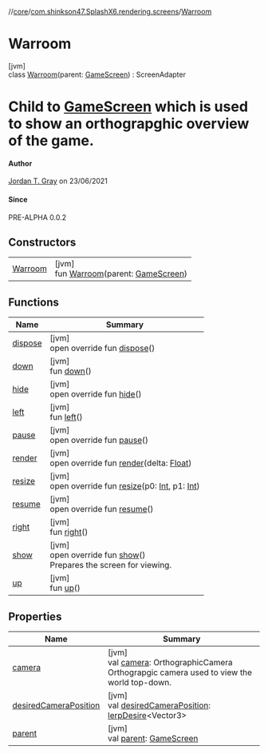 //[core](../../../index.md)/[com.shinkson47.SplashX6.rendering.screens](../index.md)/[Warroom](index.md)

# Warroom

[jvm]\
class [Warroom](index.md)(parent: [GameScreen](../../com.shinkson47.SplashX6.rendering.screens.game/-game-screen/index.md)) : ScreenAdapter

# Child to [GameScreen](../../com.shinkson47.SplashX6.rendering.screens.game/-game-screen/index.md) which is used to show an orthograpghic overview of the game.

#### Author

[Jordan T. Gray](https://www.shinkson47.in) on 23/06/2021

#### Since

PRE-ALPHA 0.0.2

## Constructors

| | |
|---|---|
| [Warroom](-warroom.md) | [jvm]<br>fun [Warroom](-warroom.md)(parent: [GameScreen](../../com.shinkson47.SplashX6.rendering.screens.game/-game-screen/index.md)) |

## Functions

| Name | Summary |
|---|---|
| [dispose](../../com.shinkson47.SplashX6.rendering.screens.game/-game-screen/index.md#2084822502%2FFunctions%2F971615585) | [jvm]<br>open override fun [dispose](../../com.shinkson47.SplashX6.rendering.screens.game/-game-screen/index.md#2084822502%2FFunctions%2F971615585)() |
| [down](down.md) | [jvm]<br>fun [down](down.md)() |
| [hide](../../com.shinkson47.SplashX6.rendering.screens.game/-game-screen/index.md#1075297875%2FFunctions%2F971615585) | [jvm]<br>open override fun [hide](../../com.shinkson47.SplashX6.rendering.screens.game/-game-screen/index.md#1075297875%2FFunctions%2F971615585)() |
| [left](left.md) | [jvm]<br>fun [left](left.md)() |
| [pause](../../com.shinkson47.SplashX6.rendering.screens.game/-game-screen/index.md#-510703633%2FFunctions%2F971615585) | [jvm]<br>open override fun [pause](../../com.shinkson47.SplashX6.rendering.screens.game/-game-screen/index.md#-510703633%2FFunctions%2F971615585)() |
| [render](render.md) | [jvm]<br>open override fun [render](render.md)(delta: [Float](https://kotlinlang.org/api/latest/jvm/stdlib/kotlin/-float/index.html)) |
| [resize](../../com.shinkson47.SplashX6.input/-key-binder/-global/index.md#-658807170%2FFunctions%2F971615585) | [jvm]<br>open override fun [resize](../../com.shinkson47.SplashX6.input/-key-binder/-global/index.md#-658807170%2FFunctions%2F971615585)(p0: [Int](https://kotlinlang.org/api/latest/jvm/stdlib/kotlin/-int/index.html), p1: [Int](https://kotlinlang.org/api/latest/jvm/stdlib/kotlin/-int/index.html)) |
| [resume](../../com.shinkson47.SplashX6.rendering.screens.game/-game-screen/index.md#434199496%2FFunctions%2F971615585) | [jvm]<br>open override fun [resume](../../com.shinkson47.SplashX6.rendering.screens.game/-game-screen/index.md#434199496%2FFunctions%2F971615585)() |
| [right](right.md) | [jvm]<br>fun [right](right.md)() |
| [show](show.md) | [jvm]<br>open override fun [show](show.md)()<br>Prepares the screen for viewing. |
| [up](up.md) | [jvm]<br>fun [up](up.md)() |

## Properties

| Name | Summary |
|---|---|
| [camera](camera.md) | [jvm]<br>val [camera](camera.md): OrthographicCamera<br>Orthograpgic camera used to view the world top-down. |
| [desiredCameraPosition](desired-camera-position.md) | [jvm]<br>val [desiredCameraPosition](desired-camera-position.md): [lerpDesire](../../com.shinkson47.SplashX6.utility/lerp-desire/index.md)&lt;Vector3&gt; |
| [parent](parent.md) | [jvm]<br>val [parent](parent.md): [GameScreen](../../com.shinkson47.SplashX6.rendering.screens.game/-game-screen/index.md) |
